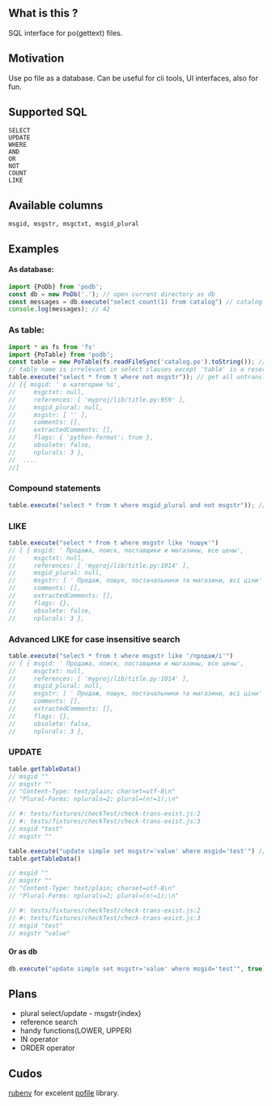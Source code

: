 ## What is this ?
SQL interface for po(gettext) files.

## Motivation
Use po file as a database. Can be useful for cli tools, UI interfaces, also for fun.

## Supported SQL
```
SELECT
UPDATE
WHERE
AND
OR
NOT
COUNT
LIKE
```

## Available columns

`msgid, msgstr, msgctxt, msgid_plural`

## Examples

#### As database:
```js
import {PoDb} from 'podb';
const db = new PoDb('.'); // open current directory as db
const messages = db.execute("select count(1) from catalog") // catalog is a table points to catalog.po in './'
console.log(messages); // 42
```
### As table:

```js
import * as fs from 'fs'
import {PoTable} from 'podb';
const table = new PoTable(fs.readFileSync('catalog.po').toString()); // open in memory data as a table
// table name is irrelevant in select clauses except 'table' is a reserved word
table.execute("select * from t where not msgstr")); // get all untranslated records
// [{ msgid: ' в категории %s',
//     msgctxt: null,
//     references: [ 'myproj/lib/title.py:959' ],
//     msgid_plural: null,
//     msgstr: [ '' ],
//     comments: [],
//     extractedComments: [],
//     flags: { 'python-format': true },
//     obsolete: false,
//     nplurals: 3 },
//  ....
//]
```

### Compound statements

```js
table.execute("select * from t where msgid_plural and not msgstr")); // get all untranslated plural strings
```

### LIKE

```js
table.execute("select * from t where msgstr like 'пошук'")
// [ { msgid: ' Продажа, поиск, поставщики и магазины, все цены',
//     msgctxt: null,
//     references: [ 'myproj/lib/title.py:1014' ],
//     msgid_plural: null,
//     msgstr: [ ' Продаж, пошук, постачальники та магазини, всі ціни' ],
//     comments: [],
//     extractedComments: [],
//     flags: {},
//     obsolete: false,
//     nplurals: 3 },
```

### Advanced LIKE for case insensitive search

```js
table.execute("select * from t where msgstr like '/продаж/i'")
// [ { msgid: ' Продажа, поиск, поставщики и магазины, все цены',
//     msgctxt: null,
//     references: [ 'myproj/lib/title.py:1014' ],
//     msgid_plural: null,
//     msgstr: [ ' Продаж, пошук, постачальники та магазини, всі ціни' ],
//     comments: [],
//     extractedComments: [],
//     flags: {},
//     obsolete: false,
//     nplurals: 3 },
```

### UPDATE

```js
table.getTableData()
// msgid ""
// msgstr ""
// "Content-Type: text/plain; charset=utf-8\n"
// "Plural-Forms: nplurals=2; plural=(n!=1);\n"

// #: tests/fixtures/checkTest/check-trans-exist.js:2
// #: tests/fixtures/checkTest/check-trans-exist.js:3
// msgid "test"
// msgstr ""

table.execute("update simple set msgstr='value' where msgid='test'") // 1
table.getTableData()

// msgid ""
// msgstr ""
// "Content-Type: text/plain; charset=utf-8\n"
// "Plural-Forms: nplurals=2; plural=(n!=1);\n"

// #: tests/fixtures/checkTest/check-trans-exist.js:2
// #: tests/fixtures/checkTest/check-trans-exist.js:3
// msgid "test"
// msgstr "value"
```

#### Or as db

```js
db.execute("update simple set msgstr='value' where msgid='test'", true) // sync to file
```

## Plans

- plural select/update - msgstr{index}
- reference search
- handy functions(LOWER, UPPER)
- IN operator
- ORDER operator


## Cudos

[rubenv](https://github.com/rubenv) for excelent [pofile](https://github.com/) library.
